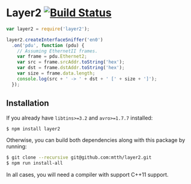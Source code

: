 # Layer2 [![Build Status](https://travis-ci.org/mtth/layer2.svg?branch=master)](https://travis-ci.org/mtth/layer2)

```javascript
var layer2 = require('layer2');

layer2.createInterfaceSniffer('en0')
  .on('pdu', function (pdu) {
    // Assuming EthernetII frames.
    var frame = pdu.Ethernet2;
    var src = frame.srcAddr.toString('hex');
    var dst = frame.dstAddr.toString('hex');
    var size = frame.data.length;
    console.log(src + ' -> ' + dst + ' [' + size + ']');
  });
```

## Installation

If you already have `libtins>=3.2` and `avro>=1.7.7` installed:

```bash
$ npm install layer2
```

Otherwise, you can build both dependencies along with this package by running:

```bash
$ git clone --recursive git@github.com:mtth/layer2.git
$ npm run install-all
```

In all cases, you will need a compiler with support C++11 support.
